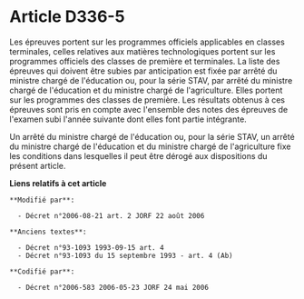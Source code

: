 # Article D336-5

Les épreuves portent sur les programmes officiels applicables en classes terminales, celles relatives aux matières
technologiques portent sur les programmes officiels des classes de première et terminales. La liste des épreuves qui doivent
être subies par anticipation est fixée par arrêté du ministre chargé de l'éducation ou, pour la série STAV, par arrêté du
ministre chargé de l'éducation et du ministre chargé de l'agriculture. Elles portent sur les programmes des classes de
première. Les résultats obtenus à ces épreuves sont pris en compte avec l'ensemble des notes des épreuves de l'examen subi
l'année suivante dont elles font partie intégrante.

Un arrêté du ministre chargé de l'éducation ou, pour la série STAV, un arrêté du ministre chargé de l'éducation et du
ministre chargé de l'agriculture fixe les conditions dans lesquelles il peut être dérogé aux dispositions du présent article.

**Liens relatifs à cet article**

	**Modifié par**:

	  - Décret n°2006-08-21 art. 2 JORF 22 août 2006

	**Anciens textes**:

	  - Décret n°93-1093 1993-09-15 art. 4
	  - Décret n°93-1093 du 15 septembre 1993 - art. 4 (Ab)

	**Codifié par**:

	  - Décret n°2006-583 2006-05-23 JORF 24 mai 2006
